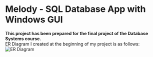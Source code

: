 # Melody - SQL Database App with Windows GUI
**This project has been prepared for the final project of the Database Systems course.**<br />
ER Diagram I created at the beginning of my project is as follows:
![ER Diagram](https://github.com/NurCeylin/Melody/assets/123998828/32dfa3b3-e6f4-4d51-818c-1d788eeb3840)
